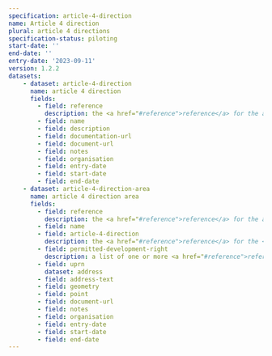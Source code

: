 ```yaml
---
specification: article-4-direction
name: Article 4 direction
plural: article 4 directions
specification-status: piloting
start-date: ''
end-date: ''
entry-date: '2023-09-11'
version: 1.2.2
datasets:
    - dataset: article-4-direction
      name: article 4 direction
      fields:
        - field: reference
          description: the <a href="#reference">reference</a> for the article 4 direction
        - field: name
        - field: description
        - field: documentation-url
        - field: document-url
        - field: notes
        - field: organisation
        - field: entry-date
        - field: start-date
        - field: end-date
    - dataset: article-4-direction-area
      name: article 4 direction area
      fields:
        - field: reference
          description: the <a href="#reference">reference</a> for the article 4 direction area
        - field: name
        - field: article-4-direction
          description: the <a href="#reference">reference</a> for the <a href="article-4-direction-dataset">article 4 direction</a> entry
        - field: permitted-development-right
          description: a list of one or more <a href="#reference">reference</a> values for <a href="article-4-direction-rule-dataset">permitted development right</a> entries, separated by a semi-colon ';'.
        - field: uprn
          dataset: address
        - field: address-text
        - field: geometry
        - field: point
        - field: document-url
        - field: notes
        - field: organisation
        - field: entry-date
        - field: start-date
        - field: end-date
---
```

